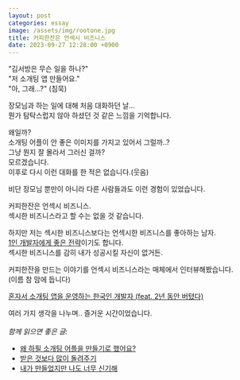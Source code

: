 ```yaml
---
layout: post
categories: essay
image: /assets/img/rootone.jpg
title: 커피한잔은 언섹시 비즈니스
date: 2023-09-27 12:28:00 +0900
---
```


"김서방은 무슨 일을 하나?"  
"저 소개팅 앱 만들어요."  
"아, 그래...?" (침묵)

장모님과 하는 일에 대해 처음 대화하던 날...  
뭔가 탐탁스럽지 않아 하셨던 것 같은 느낌을 기억합니다.

왜일까?  
소개팅 어플이 안 좋은 이미지를 가지고 있어서 그럴까..?  
그냥 뭔지 잘 몰라서 그러신 걸까?  
모르겠습니다.  
이후로 다시 이런 대화를 한 적은 없습니다.(웃음)

비단 장모님 뿐만이 아니라 다른 사람들과도 이런 경험이 있었습니다.  

커피한잔은 언섹시 비즈니스.  
섹시한 비즈니스라고 할 수는 없을 것 같습니다.  

하지만 저는 섹시한 비즈니스보다는 언섹시한 비즈니스를 좋아하는 남자.  
[1인 개발자에게 좋은 전략](/essay/2022/11/22/small-market.html)이기도 합니다.    
섹시한 비즈니스를 감히 내가 성공시킬 자신이 없거든.

커피한잔을 만드는 이야기를 언섹시 비즈니스라는 매체에서 인터뷰해봤습니다.  
(이름 참 맘에 듭니다)  

[혼자서 소개팅 앱을 운영하는 한국인 개발자 (feat. 2년 동안 버텼다)](https://maily.so/unsexybusinesskr/posts/227a55c8)  

여러 가지 생각을 나누며.. 즐거운 시간이었습니다.
<br>
<br>
*함께 읽으면 좋은 글:*
* [왜 하필 소개팅 어플을 만들기로 했어요?](/essay/2021/09/07/왜-하필-소개팅-어플을-만들기로-했어요.html)
* [받은 것보다 많이 돌려주기](/essay/2023/09/29/give-back-more-than-take.html)
* [내가 만들었지만 나도 너무 신기해](/essay/2022/05/04/code-is-magic.html)